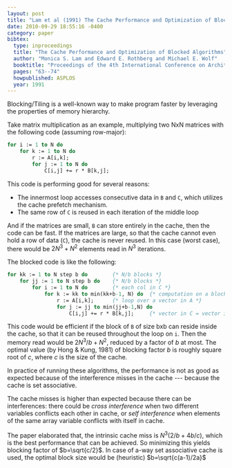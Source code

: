 ```yaml
---
layout: post
title: "Lam et al (1991) The Cache Performance and Optimization of Blocked Algorithms (ASPLOS)"
date: 2010-09-29 18:55:16 -0400
category: paper
bibtex:
  type: inproceedings
  title: "The Cache Performance and Optimization of Blocked Algorithms"
  author: "Monica S. Lam and Edward E. Rothberg and Michael E. Wolf"
  booktitle: "Proceedings of the 4th International Conference on Architectural Support for Programming Languages and Operating Systems"
  pages: "63--74"
  howpublished: ASPLOS
  year: 1991
---
```

Blocking/Tiling is a well-known way to make program faster by leveraging the properties of memory hierarchy.

Take matrix multiplication as an example, multiplying two NxN matrices with the following code (assuming row-major):

```pascal
for i := 1 to N do
    for k := 1 to N do
        r := A[i,k];
        for j := 1 to N do
            C[i,j] += r * B[k,j];
```

This code is performing good for several reasons:

  - The innermost loop accesses consecutive data in `B` and `C`,
    which utilizes the cache prefetch mechanism.
  - The same row of `C` is reused in each iteration of the middle loop

And if the matrices are small, `B` can store entirely in the cache, then the
code can be fast. If the matrices are large, so that the cache cannot even hold
a row of data (`C`), the cache is never reused. In this case (worst case), there
would be $2N^3+N^2$ elements read in $N^3$ iterations.

The blocked code is like the following:

```pascal
for kk := 1 to N step b do        {* N/b blocks *}
    for jj := 1 to N step b do    {* N/b blocks *}
        for i := 1 to N do        {* each col in C *}
            for k := kk to min(kk+b-1, N) do  {* computation on a block in B *}
                r := A[i,k];      {* loop over a vector in A *}
                for j := jj to min(jj+b-1,N) do
                    C[i,j] += r * B[k,j];     {* vector in C = vector in A x block in B *}
```

This code would be efficient if the block of `B` of size bxb can reside inside the
cache, so that it can be reused throughout the loop on `i`. Then the memory read
would be $2N^3/b+N^2$, reduced by a factor of $b$ at most. The optimal value (by
Hong & Kung, 1981) of blocking factor $b$ is roughly square root of $c$, where $c$ is
the size of the cache.

In practice of running these algorithms, the performance is not as good as
expected because of the interference misses in the cache --- because the cache
is set associative.

The cache misses is higher than expected because there can be interferences:
there could be *cross interference* when two different variables conflicts each
other in cache, or *self interference* when elements of the same array variable
conflicts with itself in cache.

The paper elaborated that, the intrinsic cache miss is $N^3(2/b+4b/c)$, which is
the best performance that can be achieved. So minimizing this yields blocking
factor of $b=\sqrt{c/2}$. In case of a-way set associative cache is used, the
optimal block size would be (heuristic) $b=\sqrt{c(a-1)/2a}$
